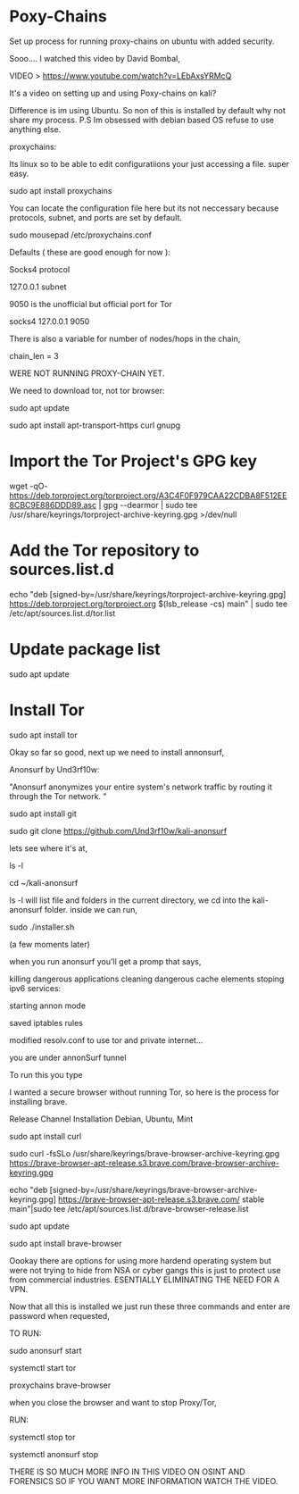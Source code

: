 # Poxy-Chains
Set up process for running proxy-chains on ubuntu with added security.


Sooo.... I watched this video by David Bombal,


VIDEO > https://www.youtube.com/watch?v=LEbAxsYRMcQ


It's a video on setting up and using Poxy-chains on kali?


Difference is im using Ubuntu. So non of this is installed by default why not share my process. P.S Im obsessed with debian based OS refuse to use anything else. 


proxychains:


Its linux so to be able to edit configuratiions your just accessing a file. super easy. 


sudo apt install proxychains


You can locate the configuration file here but its not neccessary because protocols, subnet, and ports are set by default.


sudo mousepad /etc/proxychains.conf


Defaults ( these are good enough for now ):


Socks4 protocol 


127.0.0.1 subnet 


9050 is the unofficial but official port for Tor


socks4 127.0.0.1 9050


There is also a variable for number of nodes/hops in the chain,


chain_len = 3


WERE NOT RUNNING PROXY-CHAIN YET. 


We need to download tor, not tor browser:


sudo apt update


sudo apt install apt-transport-https curl gnupg


# Import the Tor Project's GPG key
wget -qO- https://deb.torproject.org/torproject.org/A3C4F0F979CAA22CDBA8F512EE8CBC9E886DDD89.asc | gpg --dearmor | sudo tee /usr/share/keyrings/torproject-archive-keyring.gpg >/dev/null


# Add the Tor repository to sources.list.d
echo "deb [signed-by=/usr/share/keyrings/torproject-archive-keyring.gpg] https://deb.torproject.org/torproject.org $(lsb_release -cs) main" | sudo tee /etc/apt/sources.list.d/tor.list


# Update package list
sudo apt update


# Install Tor
sudo apt install tor


Okay so far so good, next up we need to install annonsurf, 

Anonsurf by Und3rf10w:

"Anonsurf anonymizes your entire system's network traffic by routing it through the Tor network. "


sudo apt install git


sudo git clone https://github.com/Und3rf10w/kali-anonsurf 


lets see where it's at,


ls -l 


cd ~/kali-anonsurf


ls -l will list file and folders in the current directory, we cd into the kali-anonsurf folder. inside we can run,


sudo ./installer.sh


(a few moments later)


when you run anonsurf you'll get a promp that says,



killing dangerous applications
cleaning dangerous cache elements
stoping ipv6 services:


starting annon mode


saved iptables rules


modified resolv.conf to use tor and private internet...


you are under annonSurf tunnel

To run this you type 



I wanted a secure browser without running Tor, so here is the process for installing brave.


Release Channel Installation
Debian, Ubuntu, Mint


sudo apt install curl


sudo curl -fsSLo /usr/share/keyrings/brave-browser-archive-keyring.gpg https://brave-browser-apt-release.s3.brave.com/brave-browser-archive-keyring.gpg


echo "deb [signed-by=/usr/share/keyrings/brave-browser-archive-keyring.gpg] https://brave-browser-apt-release.s3.brave.com/ stable main"|sudo tee /etc/apt/sources.list.d/brave-browser-release.list


sudo apt update


sudo apt install brave-browser


Oookay there are options for using more hardend operating system but were not trying to hide from NSA or cyber gangs this is just to protect use from commercial industries. ESENTIALLY ELIMINATING THE NEED FOR A VPN. 


Now that all this is installed we just run these three commands and enter are password when requested,


TO RUN:

sudo anonsurf start

systemctl start tor

proxychains brave-browser

when you close the browser and want to stop Proxy/Tor,

RUN:

systemctl stop tor

systemctl anonsurf stop



THERE IS SO MUCH MORE INFO IN THIS VIDEO ON OSINT AND FORENSICS SO IF YOU WANT MORE INFORMATION WATCH THE VIDEO.
